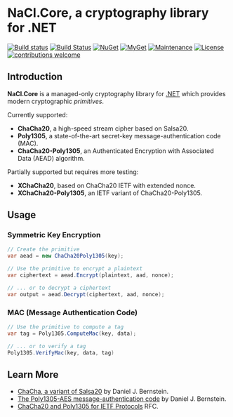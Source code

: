 # NaCl.Core, a cryptography library for .NET

[![Build status](https://ci.appveyor.com/api/projects/status/2k3cxt2e1r2jyinx?svg=true)](https://ci.appveyor.com/project/idaviddesmet/nacl-core)
[![Build Status](https://travis-ci.org/idaviddesmet/NaCl.Core.svg?branch=master)](https://travis-ci.org/idaviddesmet/NaCl.Core)
[![NuGet](https://img.shields.io/nuget/v/NaCl.Core.svg)](https://www.nuget.org/packages/NaCl.Core/)
[![MyGet](https://img.shields.io/myget/nacl-core/v/NaCl.Core.svg)](https://www.myget.org/feed/nacl-core/package/nuget/NaCl.Core)
[![Maintenance](https://img.shields.io/maintenance/yes/2018.svg)](https://github.com/idaviddesmet/NaCl.Core)
[![License](https://img.shields.io/github/license/idaviddesmet/NaCl.Core.svg)](https://github.com/idaviddesmet/NaCl.Core/blob/master/LICENSE)
[![contributions welcome](https://img.shields.io/badge/contributions-welcome-brightgreen.svg?style=flat)](https://github.com/idaviddesmet/NaCl.Core/issues)

## Introduction

**NaCl.Core** is a managed-only cryptography library for [.NET](https://dot.net) which provides modern cryptographic _primitives_.

Currently supported:

* **ChaCha20**, a high-speed stream cipher based on Salsa20.
* **Poly1305**, a state-of-the-art secret-key message-authentication code (MAC).
* **ChaCha20-Poly1305**, an Authenticated Encryption with Associated Data (AEAD) algorithm.

Partially supported but requires more testing:

* **XChaCha20**, based on ChaCha20 IETF with extended nonce.
* **XChaCha20-Poly1305**, an IETF variant of ChaCha20-Poly1305.

## Usage

### Symmetric Key Encryption

```csharp
// Create the primitive
var aead = new ChaCha20Poly1305(key);

// Use the primitive to encrypt a plaintext
var ciphertext = aead.Encrypt(plaintext, aad, nonce);

// ... or to decrypt a ciphertext
var output = aead.Decrypt(ciphertext, aad, nonce);
```

### MAC (Message Authentication Code)

```csharp
// Use the primitive to compute a tag
var tag = Poly1305.ComputeMac(key, data);

// ... or to verify a tag
Poly1305.VerifyMac(key, data, tag)
```

## Learn More

*   [ChaCha, a variant of Salsa20](http://cr.yp.to/chacha/chacha-20080128.pdf) by Daniel J. Bernstein.
*   [The Poly1305-AES message-authentication code](http://cr.yp.to/mac/poly1305-20050329.pdf) by Daniel J. Bernstein.
*   [ChaCha20 and Poly1305 for IETF Protocols](https://tools.ietf.org/html/rfc7539) RFC.
